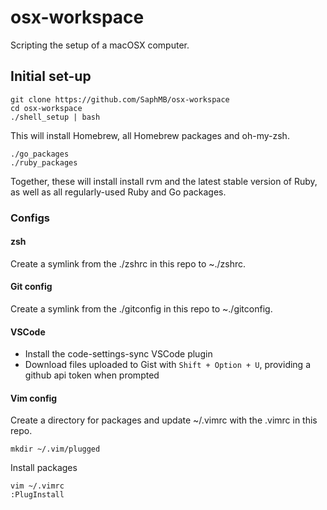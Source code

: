 # osx-workspace

Scripting the setup of a macOSX computer.

## Initial set-up

```
git clone https://github.com/SaphMB/osx-workspace
cd osx-workspace
./shell_setup | bash
```
This will install Homebrew, all Homebrew packages and oh-my-zsh.

```
./go_packages
./ruby_packages
```

Together, these will install install rvm and the latest stable version of Ruby, as well as all regularly-used Ruby and Go packages.

### Configs

#### zsh
Create a symlink from the ./zshrc in this repo to ~./zshrc.

#### Git config
Create a symlink from the ./gitconfig in this repo to ~./gitconfig.

#### VSCode
* Install the code-settings-sync VSCode plugin
* Download files uploaded to Gist with `Shift + Option + U`, providing a github api token when prompted

#### Vim config

Create a directory for packages and update ~/.vimrc with the .vimrc in this repo.
```
mkdir ~/.vim/plugged
```

Install packages
```
vim ~/.vimrc
:PlugInstall
```
